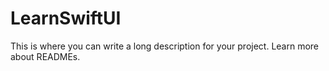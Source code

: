 # LearnSwiftUI
This is where you can write a long description for your project. Learn more about READMEs.
